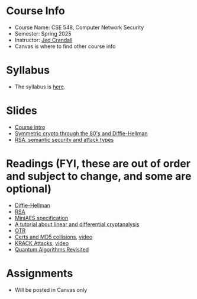 

# Course Info

- Course Name: CSE 548, Computer Network Security
- Semester: Spring 2025
- Instructor: [Jed Crandall](https://jedcrandall.github.io)
- Canvas is where to find other course info

# Syllabus

- The syllabus is [here](https://jedcrandall.github.io/courses/cse548spring2025/syllabus.pdf).

# Slides

- [Course intro](courseintro.pdf)
- [Symmetric crypto through the 80's and Diffie-Hellman](symmetricryptothru80sanddh.pdf)
- [RSA, semantic security and attack types](rsa.pdf)

# Readings (FYI, these are out of order and subject to change, and some are optional)

- [Diffie-Hellman](diffiehellman.pdf)
- [RSA](Rsapaper.pdf)
- [MiniAES specification](miniaesspec.pdf)
- [A tutorial about linear and differential cryptanalysis](ldc_tutorial.pdf) 
- [OTR](otr-wpes.pdf) 
- [Certs and MD5 collisions](md5collisions.pdf), [video](https://www.youtube.com/watch?v=T12BAz3dC90) 
- [KRACK Attacks](krackccs2017.pdf), [video](https://www.youtube.com/watch?v=fZ1R9RliM1w) 
- [Quantum Algorithms Revisited](https://arxiv.org/abs/quant-ph/9708016)


# Assignments

- Will be posted in Canvas only

